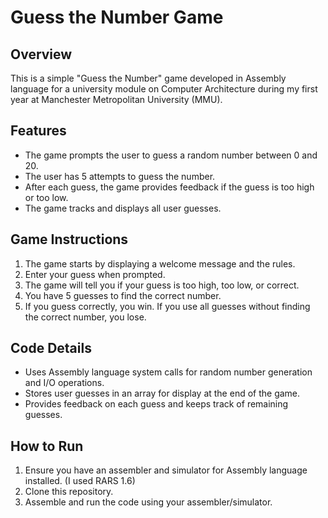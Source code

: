 # Guess the Number Game

## Overview

This is a simple "Guess the Number" game developed in Assembly language for a university module on Computer Architecture during my first year at Manchester Metropolitan University (MMU).

## Features

- The game prompts the user to guess a random number between 0 and 20.
- The user has 5 attempts to guess the number.
- After each guess, the game provides feedback if the guess is too high or too low.
- The game tracks and displays all user guesses.

## Game Instructions

1. The game starts by displaying a welcome message and the rules.
2. Enter your guess when prompted.
3. The game will tell you if your guess is too high, too low, or correct.
4. You have 5 guesses to find the correct number.
5. If you guess correctly, you win. If you use all guesses without finding the correct number, you lose.

## Code Details

- Uses Assembly language system calls for random number generation and I/O operations.
- Stores user guesses in an array for display at the end of the game.
- Provides feedback on each guess and keeps track of remaining guesses.

## How to Run

1. Ensure you have an assembler and simulator for Assembly language installed. (I used RARS 1.6)
2. Clone this repository.
3. Assemble and run the code using your assembler/simulator.

